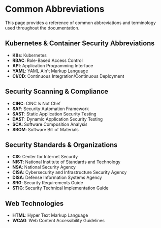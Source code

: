 # Common Abbreviations

This page provides a reference of common abbreviations and terminology used throughout the documentation.

## Kubernetes & Container Security Abbreviations

- **K8s**: Kubernetes
- **RBAC**: Role-Based Access Control
- **API**: Application Programming Interface
- **YAML**: YAML Ain't Markup Language
- **CI/CD**: Continuous Integration/Continuous Deployment

## Security Scanning & Compliance

- **CINC**: CINC Is Not Chef
- **SAF**: Security Automation Framework
- **SAST**: Static Application Security Testing
- **DAST**: Dynamic Application Security Testing
- **SCA**: Software Composition Analysis
- **SBOM**: Software Bill of Materials

## Security Standards & Organizations

- **CIS**: Center for Internet Security
- **NIST**: National Institute of Standards and Technology
- **NSA**: National Security Agency
- **CISA**: Cybersecurity and Infrastructure Security Agency
- **DISA**: Defense Information Systems Agency
- **SRG**: Security Requirements Guide
- **STIG**: Security Technical Implementation Guide

## Web Technologies

- **HTML**: Hyper Text Markup Language
- **WCAG**: Web Content Accessibility Guidelines